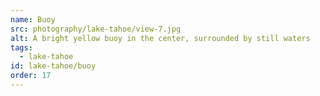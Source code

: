 ```yaml
---
name: Buoy
src: photography/lake-tahoe/view-7.jpg
alt: A bright yellow buoy in the center, surrounded by still waters
tags: 
  - lake-tahoe
id: lake-tahoe/buoy
order: 17
---
```

